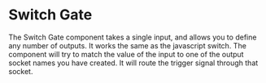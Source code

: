 # Switch Gate

The Switch Gate component takes a single input, and allows you to define any number of outputs.  It works the same as the javascript switch.  The component will try to match the value of the input to one of the output socket names you have created.  It will route the trigger signal through that socket.